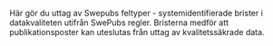 Här gör du uttag av Swepubs feltyper - systemidentifierade brister i datakvaliteten utifrån SwePubs regler.
Bristerna medför att publikationsposter kan uteslutas från uttag av kvalitetssäkrade data.


